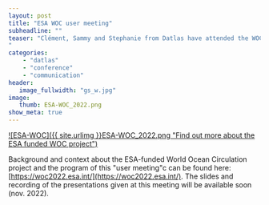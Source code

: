 ```yaml
---
layout: post
title: "ESA WOC user meeting"
subheadline: ""
teaser: "Clément, Sammy and Stephanie from Datlas have attended the WOC (World Ocean Circulation) user meeting organized by ESA in Frascati (Rome) Italy, 10-12 Oct. 2022. 
"
categories:
    - "datlas"
    - "conference"
    - "communication"
header:
   image_fullwidth: "gs_w.jpg"
image:
   thumb: ESA-WOC_2022.png
show_meta: true
---
```

[![ESA-WOC]({{ site.urlimg }}ESA-WOC_2022.png
 "Find out more about the ESA funded WOC project")](https://woc2022.esa.int/)

 Background and context about the ESA-funded  World Ocean Circulation project and the program of this "user meeting"c can be found here: [https://woc2022.esa.int/](https://woc2022.esa.int/). The slides and recording  of the presentations given at this meeting will be available soon (nov. 2022).

